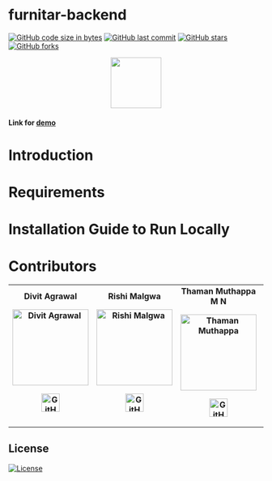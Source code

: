 # furnitar-backend
[![GitHub code size in bytes](https://img.shields.io/github/languages/code-size/HeavyScam/furnitar-back?logo=github&style=social)](https://github.com/HeavyScam/) [![GitHub last commit](https://img.shields.io/github/last-commit/HeavyScam/furnitar-back?style=social&logo=git)](https://github.com/HeavyScam/) [![GitHub stars](https://img.shields.io/github/stars/HeavyScam/furnitar-back?style=social)](https://github.com/HeavyScam/FurnitAR/stargazers) [![GitHub forks](https://img.shields.io/github/forks/HeavyScam/furnitar-back?style=social&logo=git)](https://github.com/HeavyScam/FurnitAR/network)

<p align="center">
  <img src="https://user-images.githubusercontent.com/76126020/142780564-c95ef1f2-f608-4305-a1fb-be8a6dab3bf8.png" height="100px"></img>
</p>

#### Link for [demo](https://furnitar.herokuapp.com/furnitureData) 


# Introduction


# Requirements


# Installation Guide to Run Locally

# Contributors
<table>
	<tr align="center" style="font-weight:bold">
    <td>
		Divit Agrawal
		<p align="center">
			<img src = "https://github.com/divit-agrawal.png" width="150" height="150" alt="Divit Agrawal">
		</p>
			<p align="center">
				<a href = "https://github.com/divit-agrawal">
					<img src = "http://www.iconninja.com/files/241/825/211/round-collaboration-social-github-code-circle-network-icon.svg" width="36" height = "36" alt="GitHub"/>
				</a>
			</p>
		</td>	
    <td>
		Rishi Malgwa
		<p align="center">
			<img src = "https://github.com/rishimalgwa.png" width="150" height="150" alt="Rishi Malgwa">
		</p>
			<p align="center">
				<a href = "https://github.com/rishimalgwa">
					<img src = "http://www.iconninja.com/files/241/825/211/round-collaboration-social-github-code-circle-network-icon.svg" width="36" height = "36" alt="GitHub"/>
				</a>
			</p>
		</td>	
    <td>
		Thaman Muthappa M N
		<p align="center">
			<img src = "https://github.com/Thamanmuthappa.png" width="150" height="150" alt="Thaman Muthappa">
		</p>
			<p align="center">
				<a href = "https://github.com/Thamanmuthappa">
					<img src = "http://www.iconninja.com/files/241/825/211/round-collaboration-social-github-code-circle-network-icon.svg" width="36" height = "36" alt="GitHub"/>
				</a>
			</p>
		</td>	
    <td>
		Neel Ghoshal
		<p align="center">
			<img src = "https://github.com/NeelGhoshal.png" width="150" height="150" alt="Neel Ghoshal">
		</p>
			<p align="center">
				<a href = "https://github.com/NeelGhoshal">
					<img src = "http://www.iconninja.com/files/241/825/211/round-collaboration-social-github-code-circle-network-icon.svg" width="36" height = "36" alt="GitHub"/>
				</a>
			</p>
		</td>	
	</tr>
</table>

## License

[![License](http://img.shields.io/:license-mit-blue.svg?style=flat-square)](http://badges.mit-license.org)
